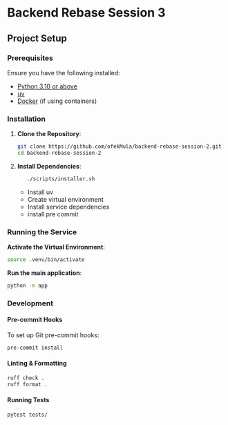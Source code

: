 # Backend Rebase Session 3



## Project Setup

### Prerequisites

Ensure you have the following installed:
- [Python 3.10 or above](https://www.python.org/downloads/)
- [uv](https://github.com/astral-sh/uv)
- [Docker](https://docs.docker.com/get-docker/) (if using containers)

### Installation

1. **Clone the Repository**:
   ```sh
   git clone https://github.com/ofekMula/backend-rebase-session-2.git
   cd backend-rebase-session-2
   ```

2. **Install Dependencies**:
   ```sh
      ./scripts/installer.sh
   ```
   - Install uv
   - Create virtual environment
   - Install service dependencies
   - install pre commit


### Running the Service

**Activate the Virtual Environment**:
   ```sh
   source .venv/bin/activate
   ```

**Run the main application**:
```sh
python -m app
```

### Development

#### Pre-commit Hooks
To set up Git pre-commit hooks:
```sh
pre-commit install
```

#### Linting & Formatting
```sh
ruff check .
ruff format .
```

#### Running Tests
```sh
pytest tests/
```
